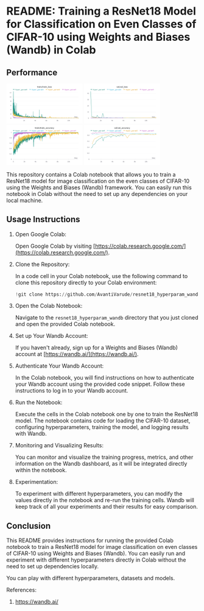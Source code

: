 # README: Training a ResNet18 Model for Classification on Even Classes of CIFAR-10 using Weights and Biases (Wandb) in Colab

## Performance

<img src="train_loss.png" alt="Train Loss" width="200">
<img src="val_loss.png" alt="Validation Loss" width="200">
<img src="train_accuracy.png" alt="Train Accuracy" width="200">
<img src="val_accuracy.png" alt="Validation Accuracy" width="200">


This repository contains a Colab notebook that allows you to train a ResNet18 model for image classification on the even classes of CIFAR-10 using the Weights and Biases (Wandb) framework. You can easily run this notebook in Colab without the need to set up any dependencies on your local machine.


## Usage Instructions

1. Open Google Colab:

   Open Google Colab by visiting [https://colab.research.google.com/](https://colab.research.google.com/).

2. Clone the Repository:

   In a code cell in your Colab notebook, use the following command to clone this repository directly to your Colab environment:

   ```python
   !git clone https://github.com/AvantiVarude/resnet18_hyperparam_wandb.git
   ```

3. Open the Colab Notebook:

   Navigate to the `resnet18_hyperparam_wandb` directory that you just cloned and open the provided Colab notebook.

4. Set up Your Wandb Account:

   If you haven't already, sign up for a Weights and Biases (Wandb) account at [https://wandb.ai/](https://wandb.ai/).

5. Authenticate Your Wandb Account:

   In the Colab notebook, you will find instructions on how to authenticate your Wandb account using the provided code snippet. Follow these instructions to log in to your Wandb account.

6. Run the Notebook:

   Execute the cells in the Colab notebook one by one to train the ResNet18 model. The notebook contains code for loading the CIFAR-10 dataset, configuring hyperparameters, training the model, and logging results with Wandb.

7. Monitoring and Visualizing Results:

   You can monitor and visualize the training progress, metrics, and other information on the Wandb dashboard, as it will be integrated directly within the notebook.

8. Experimentation:

   To experiment with different hyperparameters, you can modify the values directly in the notebook and re-run the training cells. Wandb will keep track of all your experiments and their results for easy comparison.

## Conclusion

This README provides instructions for running the provided Colab notebook to train a ResNet18 model for image classification on even classes of CIFAR-10 using Weights and Biases (Wandb). You can easily run and experiment with different hyperparameters directly in Colab without the need to set up dependencies locally.

You can play with different hyperparameters, datasets and models.

References:
1. https://wandb.ai/
